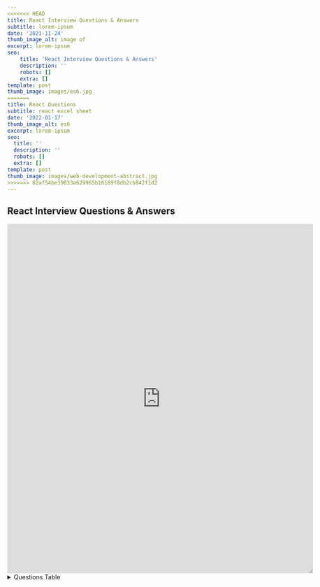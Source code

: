 ```yaml
---
<<<<<<< HEAD
title: React Interview Questions & Answers
subtitle: lorem-ipsum
date: '2021-11-24'
thumb_image_alt: image of
excerpt: lorem-ipsum
seo:
    title: 'React Interview Questions & Answers'
    description: ''
    robots: []
    extra: []
template: post
thumb_image: images/es6.jpg
=======
title: React Questions
subtitle: react excel sheet
date: '2022-01-17'
thumb_image_alt: es6
excerpt: lorem-ipsum
seo:
  title: ''
  description: ''
  robots: []
  extra: []
template: post
thumb_image: images/web-development-abstract.jpg
>>>>>>> 82af54be39033a629965b16189f8db2cb842f1d2
---
```


## React Interview Questions & Answers

<iframe style="resize:both; overflow:scroll;"  sandbox="allow-scripts" style="resize:both; overflow:scroll;"    width="700" height="800" frameborder="0" scrolling="no" src="https://onedrive.live.com/embed?resid=D21009FDD967A241%21738451&authkey=%21AOsv3osLtuIzGr0&em=2&AllowTyping=True&ActiveCell='Sheet1'!C5&wdDownloadButton=True&wdInConfigurator=True">
</iframe>
<br>

<details>

<summary> Questions Table  </summary>

#### Table of Contents

<table>
<thead>
<tr>
<th>No.</th>
<th>Questions</th>
<th data-type="checkbox">
</th>
<th>Answer</th>
</tr>
</thead>
<tbody>
<tr>
<td>
</td>
<td>
<strong>Core React</strong>
</td>
<td>false</td>
<td>
</td>
</tr>
<tr>
<td>1</td>
<td>What is React?</td>
<td>false</td>
<td>
</td>
</tr>
<tr>
<td>2</td>
<td>What are the major features of React?</td>
<td>false</td>
<td>
</td>
</tr>
<tr>
<td>3</td>
<td>What is JSX?</td>
<td>false</td>
<td>
</td>
</tr>
<tr>
<td>4</td>
<td>What is the difference between Element and Component?</td>
<td>false</td>
<td>
</td>
</tr>
<tr>
<td>5</td>
<td>How to create components in React?</td>
<td>false</td>
<td>
</td>
</tr>
<tr>
<td>6</td>
<td>When to use a Class Component over a Function Component?</td>
<td>false</td>
<td>
</td>
</tr>
<tr>
<td>7</td>
<td>What are Pure Components?</td>
<td>false</td>
<td>
</td>
</tr>
<tr>
<td>8</td>
<td>What is state in React?</td>
<td>false</td>
<td>
</td>
</tr>
<tr>
<td>9</td>
<td>What are props in React?</td>
<td>false</td>
<td>
</td>
</tr>
<tr>
<td>10</td>
<td>What is the difference between state and props?</td>
<td>false</td>
<td>
</td>
</tr>
<tr>
<td>11</td>
<td>Why should we not update the state directly?</td>
<td>false</td>
<td>
</td>
</tr>
<tr>
<td>12</td>
<td>What is the purpose of callback function as an argument of setState()?</td>
<td>false</td>
<td>
</td>
</tr>
<tr>
<td>13</td>
<td>What is the difference between HTML and React event handling?</td>
<td>false</td>
<td>
</td>
</tr>
<tr>
<td>14</td>
<td>How to bind methods or event handlers in JSX callbacks?</td>
<td>false</td>
<td>
</td>
</tr>
<tr>
<td>15</td>
<td>How to pass a parameter to an event handler or callback?</td>
<td>false</td>
<td>
</td>
</tr>
<tr>
<td>16</td>
<td>What are synthetic events in React?</td>
<td>false</td>
<td>
</td>
</tr>
<tr>
<td>17</td>
<td>What are inline conditional expressions?</td>
<td>false</td>
<td>
</td>
</tr>
<tr>
<td>18</td>
<td>What is "key" prop and what is the benefit of using it in arrays of elements?</td>
<td>false</td>
<td>
</td>
</tr>
<tr>
<td>19</td>
<td>What is the use of refs?</td>
<td>false</td>
<td>
</td>
</tr>
<tr>
<td>20</td>
<td>How to create refs?</td>
<td>false</td>
<td>
</td>
</tr>
<tr>
<td>21</td>
<td>What are forward refs?</td>
<td>false</td>
<td>
</td>
</tr>
<tr>
<td>22</td>
<td>Which is preferred option with in callback refs and findDOMNode()?</td>
<td>false</td>
<td>
</td>
</tr>
<tr>
<td>23</td>
<td>Why are String Refs legacy?</td>
<td>false</td>
<td>
</td>
</tr>
<tr>
<td>24</td>
<td>What is Virtual DOM?</td>
<td>false</td>
<td>
</td>
</tr>
<tr>
<td>25</td>
<td>How Virtual DOM works?</td>
<td>false</td>
<td>
</td>
</tr>
<tr>
<td>26</td>
<td>What is the difference between Shadow DOM and Virtual DOM?</td>
<td>false</td>
<td>
</td>
</tr>
<tr>
<td>27</td>
<td>What is React Fiber?</td>
<td>false</td>
<td>
</td>
</tr>
<tr>
<td>28</td>
<td>What is the main goal of React Fiber?</td>
<td>false</td>
<td>
</td>
</tr>
<tr>
<td>29</td>
<td>What are controlled components?</td>
<td>false</td>
<td>
</td>
</tr>
<tr>
<td>30</td>
<td>What are uncontrolled components?</td>
<td>false</td>
<td>
</td>
</tr>
<tr>
<td>31</td>
<td>What is the difference between createElement and cloneElement?</td>
<td>false</td>
<td>
</td>
</tr>
<tr>
<td>32</td>
<td>What is Lifting State Up in React?</td>
<td>false</td>
<td>
</td>
</tr>
<tr>
<td>33</td>
<td>What are the different phases of component lifecycle?</td>
<td>false</td>
<td>
</td>
</tr>
<tr>
<td>34</td>
<td>What are the lifecycle methods of React?</td>
<td>false</td>
<td>
</td>
</tr>
<tr>
<td>35</td>
<td>What are Higher-Order components?</td>
<td>false</td>
<td>
</td>
</tr>
<tr>
<td>36</td>
<td>How to create props proxy for HOC component?</td>
<td>false</td>
<td>
</td>
</tr>
<tr>
<td>37</td>
<td>What is context?</td>
<td>false</td>
<td>
</td>
</tr>
<tr>
<td>38</td>
<td>What is children prop?</td>
<td>false</td>
<td>
</td>
</tr>
<tr>
<td>39</td>
<td>How to write comments in React?</td>
<td>false</td>
<td>
</td>
</tr>
<tr>
<td>40</td>
<td>What is the purpose of using super constructor with props argument?</td>
<td>false</td>
<td>
</td>
</tr>
<tr>
<td>41</td>
<td>What is reconciliation?</td>
<td>false</td>
<td>
</td>
</tr>
<tr>
<td>42</td>
<td>How to set state with a dynamic key name?</td>
<td>false</td>
<td>
</td>
</tr>
<tr>
<td>43</td>
<td>What would be the common mistake of function being called every time the component renders?</td>
<td>false</td>
<td>
</td>
</tr>
<tr>
<td>44</td>
<td>Is lazy function supports named exports?</td>
<td>false</td>
<td>
</td>
</tr>
<tr>
<td>45</td>
<td>Why React uses className over class attribute?</td>
<td>false</td>
<td>
</td>
</tr>
<tr>
<td>46</td>
<td>What are fragments?</td>
<td>false</td>
<td>
</td>
</tr>
<tr>
<td>47</td>
<td>Why fragments are better than container divs?</td>
<td>false</td>
<td>
</td>
</tr>
<tr>
<td>48</td>
<td>What are portals in React?</td>
<td>false</td>
<td>
</td>
</tr>
<tr>
<td>49</td>
<td>What are stateless components?</td>
<td>false</td>
<td>
</td>
</tr>
<tr>
<td>50</td>
<td>What are stateful components?</td>
<td>false</td>
<td>
</td>
</tr>
<tr>
<td>51</td>
<td>How to apply validation on props in React?</td>
<td>false</td>
<td>
</td>
</tr>
<tr>
<td>52</td>
<td>What are the advantages of React?</td>
<td>false</td>
<td>
</td>
</tr>
<tr>
<td>53</td>
<td>What are the limitations of React?</td>
<td>false</td>
<td>
</td>
</tr>
<tr>
<td>54</td>
<td>What are error boundaries in React v16</td>
<td>false</td>
<td>
</td>
</tr>
<tr>
<td>55</td>
<td>How error boundaries handled in React v15?</td>
<td>false</td>
<td>
</td>
</tr>
<tr>
<td>56</td>
<td>What are the recommended ways for static type checking?</td>
<td>false</td>
<td>
</td>
</tr>
<tr>
<td>57</td>
<td>What is the use of react-dom package?</td>
<td>false</td>
<td>
</td>
</tr>
<tr>
<td>58</td>
<td>What is the purpose of render method of react-dom?</td>
<td>false</td>
<td>
</td>
</tr>
<tr>
<td>59</td>
<td>What is ReactDOMServer?</td>
<td>false</td>
<td>
</td>
</tr>
<tr>
<td>60</td>
<td>How to use InnerHtml in React?</td>
<td>false</td>
<td>
</td>
</tr>
<tr>
<td>61</td>
<td>How to use styles in React?</td>
<td>false</td>
<td>
</td>
</tr>
<tr>
<td>62</td>
<td>How events are different in React?</td>
<td>false</td>
<td>
</td>
</tr>
<tr>
<td>63</td>
<td>What will happen if you use setState in constructor?</td>
<td>false</td>
<td>
</td>
</tr>
<tr>
<td>64</td>
<td>What is the impact of indexes as keys?</td>
<td>false</td>
<td>
</td>
</tr>
<tr>
<td>65</td>
<td>Is it good to use setState() in componentWillMount() method?</td>
<td>false</td>
<td>
</td>
</tr>
<tr>
<td>66</td>
<td>What will happen if you use props in initial state?</td>
<td>false</td>
<td>
</td>
</tr>
<tr>
<td>67</td>
<td>How do you conditionally render components?</td>
<td>false</td>
<td>
</td>
</tr>
<tr>
<td>68</td>
<td>Why we need to be careful when spreading props on DOM elements??</td>
<td>false</td>
<td>
</td>
</tr>
<tr>
<td>69</td>
<td>How you use decorators in React?</td>
<td>false</td>
<td>
</td>
</tr>
<tr>
<td>70</td>
<td>How do you memoize a component?</td>
<td>false</td>
<td>
</td>
</tr>
<tr>
<td>71</td>
<td>How you implement Server-Side Rendering or SSR?</td>
<td>false</td>
<td>
</td>
</tr>
<tr>
<td>72</td>
<td>How to enable production mode in React?</td>
<td>false</td>
<td>
</td>
</tr>
<tr>
<td>73</td>
<td>What is CRA and its benefits?</td>
<td>false</td>
<td>
</td>
</tr>
<tr>
<td>74</td>
<td>What is the lifecycle methods order in mounting?</td>
<td>false</td>
<td>
</td>
</tr>
<tr>
<td>75</td>
<td>What are the lifecycle methods going to be deprecated in React v16?</td>
<td>false</td>
<td>
</td>
</tr>
<tr>
<td>76</td>
<td>What is the purpose of getDerivedStateFromProps() lifecycle method?</td>
<td>false</td>
<td>
</td>
</tr>
<tr>
<td>77</td>
<td>What is the purpose of getSnapshotBeforeUpdate() lifecycle method?</td>
<td>false</td>
<td>
</td>
</tr>
<tr>
<td>78</td>
<td>Do Hooks replace render props and higher order components?</td>
<td>false</td>
<td>
</td>
</tr>
<tr>
<td>79</td>
<td>What is the recommended way for naming components?</td>
<td>false</td>
<td>
</td>
</tr>
<tr>
<td>80</td>
<td>What is the recommended ordering of methods in component class?</td>
<td>false</td>
<td>
</td>
</tr>
<tr>
<td>81</td>
<td>What is a switching component?</td>
<td>false</td>
<td>
</td>
</tr>
<tr>
<td>82</td>
<td>Why we need to pass a function to setState()?</td>
<td>false</td>
<td>
</td>
</tr>
<tr>
<td>83</td>
<td>What is strict mode in React?</td>
<td>false</td>
<td>
</td>
</tr>
<tr>
<td>84</td>
<td>What are React Mixins?</td>
<td>false</td>
<td>
</td>
</tr>
<tr>
<td>85</td>
<td>Why is isMounted() an anti-pattern and what is the proper solution?</td>
<td>false</td>
<td>
</td>
</tr>
<tr>
<td>86</td>
<td>What are the Pointer Events supported in React?</td>
<td>false</td>
<td>
</td>
</tr>
<tr>
<td>87</td>
<td>Why should component names start with capital letter?</td>
<td>false</td>
<td>
</td>
</tr>
<tr>
<td>88</td>
<td>Are custom DOM attributes supported in React v16?</td>
<td>false</td>
<td>
</td>
</tr>
<tr>
<td>89</td>
<td>What is the difference between constructor and getInitialState?</td>
<td>false</td>
<td>
</td>
</tr>
<tr>
<td>90</td>
<td>Can you force a component to re-render without calling setState?</td>
<td>false</td>
<td>
</td>
</tr>
<tr>
<td>91</td>
<td>What is the difference between super() and super(props) in React using ES6 classes?</td>
<td>false</td>
<td>
</td>
</tr>
<tr>
<td>92</td>
<td>How to loop inside JSX?</td>
<td>false</td>
<td>
</td>
</tr>
<tr>
<td>93</td>
<td>How do you access props in attribute quotes?</td>
<td>false</td>
<td>
</td>
</tr>
<tr>
<td>94</td>
<td>What is React PropType array with shape?</td>
<td>false</td>
<td>
</td>
</tr>
<tr>
<td>95</td>
<td>How to conditionally apply class attributes?</td>
<td>false</td>
<td>
</td>
</tr>
<tr>
<td>96</td>
<td>What is the difference between React and ReactDOM?</td>
<td>false</td>
<td>
</td>
</tr>
<tr>
<td>97</td>
<td>Why ReactDOM is separated from React?</td>
<td>false</td>
<td>
</td>
</tr>
<tr>
<td>98</td>
<td>How to use React label element?</td>
<td>false</td>
<td>
</td>
</tr>
<tr>
<td>99</td>
<td>How to combine multiple inline style objects?</td>
<td>false</td>
<td>
</td>
</tr>
<tr>
<td>100</td>
<td>How to re-render the view when the browser is resized?</td>
<td>false</td>
<td>
</td>
</tr>
<tr>
<td>101</td>
<td>What is the difference between setState and replaceState methods?</td>
<td>false</td>
<td>
</td>
</tr>
<tr>
<td>102</td>
<td>How to listen to state changes?</td>
<td>false</td>
<td>
</td>
</tr>
<tr>
<td>103</td>
<td>What is the recommended approach of removing an array element in react state?</td>
<td>false</td>
<td>
</td>
</tr>
<tr>
<td>104</td>
<td>Is it possible to use React without rendering HTML?</td>
<td>false</td>
<td>
</td>
</tr>
<tr>
<td>105</td>
<td>How to pretty print JSON with React?</td>
<td>false</td>
<td>
</td>
</tr>
<tr>
<td>106</td>
<td>Why you can't update props in React?</td>
<td>false</td>
<td>
</td>
</tr>
<tr>
<td>107</td>
<td>How to focus an input element on page load?</td>
<td>false</td>
<td>
</td>
</tr>
<tr>
<td>108</td>
<td>What are the possible ways of updating objects in state?</td>
<td>false</td>
<td>
</td>
</tr>
<tr>
<td>110</td>
<td>How can we find the version of React at runtime in the browser?</td>
<td>false</td>
<td>
</td>
</tr>
<tr>
<td>111</td>
<td>What are the approaches to include polyfills in your create-react-app?</td>
<td>false</td>
<td>
</td>
</tr>
<tr>
<td>112</td>
<td>How to use https instead of http in create-react-app?</td>
<td>false</td>
<td>
</td>
</tr>
<tr>
<td>113</td>
<td>How to avoid using relative path imports in create-react-app?</td>
<td>false</td>
<td>
</td>
</tr>
<tr>
<td>114</td>
<td>How to add Google Analytics for react-router?</td>
<td>false</td>
<td>
</td>
</tr>
<tr>
<td>115</td>
<td>How to update a component every second?</td>
<td>false</td>
<td>
</td>
</tr>
<tr>
<td>116</td>
<td>How do you apply vendor prefixes to inline styles in React?</td>
<td>false</td>
<td>
</td>
</tr>
<tr>
<td>117</td>
<td>How to import and export components using react and ES6?</td>
<td>false</td>
<td>
</td>
</tr>
<tr>
<td>118</td>
<td>What are the exceptions on React component naming?</td>
<td>false</td>
<td>
</td>
</tr>
<tr>
<td>119</td>
<td>Why is a component constructor called only once?</td>
<td>false</td>
<td>
</td>
</tr>
<tr>
<td>120</td>
<td>How to define constants in React?</td>
<td>false</td>
<td>
</td>
</tr>
<tr>
<td>121</td>
<td>How to programmatically trigger click event in React?</td>
<td>false</td>
<td>
</td>
</tr>
<tr>
<td>122</td>
<td>Is it possible to use async/await in plain React?</td>
<td>false</td>
<td>
</td>
</tr>
<tr>
<td>123</td>
<td>What are the common folder structures for React?</td>
<td>false</td>
<td>
</td>
</tr>
<tr>
<td>124</td>
<td>What are the popular packages for animation?</td>
<td>false</td>
<td>
</td>
</tr>
<tr>
<td>125</td>
<td>What is the benefit of styles modules?</td>
<td>false</td>
<td>
</td>
</tr>
<tr>
<td>126</td>
<td>What are the popular React-specific linters?</td>
<td>false</td>
<td>
</td>
</tr>
<tr>
<td>127</td>
<td>How to make AJAX call and In which component lifecycle methods should I make an AJAX call?</td>
<td>false</td>
<td>
</td>
</tr>
<tr>
<td>128</td>
<td>What are render props?</td>
<td>false</td>
<td>
</td>
</tr>
<tr>
<td>
</td>
<td>
<strong>React Router</strong>
</td>
<td>false</td>
<td>
</td>
</tr>
<tr>
<td>129</td>
<td>What is React Router?</td>
<td>false</td>
<td>
</td>
</tr>
<tr>
<td>130</td>
<td>How React Router is different from history library?</td>
<td>false</td>
<td>
</td>
</tr>
<tr>
<td>131</td>
<td>What are the &#x3C;Router> components of React Router v4?</td>
<td>false</td>
<td>
</td>
</tr>
<tr>
<td>132</td>
<td>What is the purpose of push and replace methods of history?</td>
<td>false</td>
<td>
</td>
</tr>
<tr>
<td>133</td>
<td>How do you programmatically navigate using React router v4?</td>
<td>false</td>
<td>
</td>
</tr>
<tr>
<td>134</td>
<td>How to get query parameters in React Router v4</td>
<td>false</td>
<td>
</td>
</tr>
<tr>
<td>135</td>
<td>Why you get "Router may have only one child element" warning?</td>
<td>false</td>
<td>
</td>
</tr>
<tr>
<td>136</td>
<td>How to pass params to history.push method in React Router v4?</td>
<td>false</td>
<td>
</td>
</tr>
<tr>
<td>137</td>
<td>How to implement default or NotFound page?</td>
<td>false</td>
<td>
</td>
</tr>
<tr>
<td>138</td>
<td>How to get history on React Router v4?</td>
<td>false</td>
<td>
</td>
</tr>
<tr>
<td>139</td>
<td>How to perform automatic redirect after login?</td>
<td>false</td>
<td>
</td>
</tr>
<tr>
<td>
</td>
<td>
<strong>React Internationalization</strong>
</td>
<td>false</td>
<td>
</td>
</tr>
<tr>
<td>140</td>
<td>What is React-Intl?</td>
<td>false</td>
<td>
</td>
</tr>
<tr>
<td>141</td>
<td>What are the main features of React Intl?</td>
<td>false</td>
<td>
</td>
</tr>
<tr>
<td>142</td>
<td>What are the two ways of formatting in React Intl?</td>
<td>false</td>
<td>
</td>
</tr>
<tr>
<td>143</td>
<td>How to use FormattedMessage as placeholder using React Intl?</td>
<td>false</td>
<td>
</td>
</tr>
<tr>
<td>144</td>
<td>How to access current locale with React Intl</td>
<td>false</td>
<td>
</td>
</tr>
<tr>
<td>145</td>
<td>How to format date using React Intl?</td>
<td>false</td>
<td>
</td>
</tr>
<tr>
<td>
</td>
<td>
<strong>React Testing</strong>
</td>
<td>false</td>
<td>
</td>
</tr>
<tr>
<td>146</td>
<td>What is Shallow Renderer in React testing?</td>
<td>false</td>
<td>
</td>
</tr>
<tr>
<td>147</td>
<td>What is TestRenderer package in React?</td>
<td>false</td>
<td>
</td>
</tr>
<tr>
<td>148</td>
<td>What is the purpose of ReactTestUtils package?</td>
<td>false</td>
<td>
</td>
</tr>
<tr>
<td>149</td>
<td>What is Jest?</td>
<td>false</td>
<td>
</td>
</tr>
<tr>
<td>150</td>
<td>What are the advantages of Jest over Jasmine?</td>
<td>false</td>
<td>
</td>
</tr>
<tr>
<td>151</td>
<td>Give a simple example of Jest test case</td>
<td>false</td>
<td>
</td>
</tr>
<tr>
<td>
</td>
<td>
<strong>React Redux</strong>
</td>
<td>false</td>
<td>
</td>
</tr>
<tr>
<td>152</td>
<td>What is Flux?</td>
<td>false</td>
<td>
</td>
</tr>
<tr>
<td>153</td>
<td>What is Redux?</td>
<td>false</td>
<td>
</td>
</tr>
<tr>
<td>154</td>
<td>What are the core principles of Redux?</td>
<td>false</td>
<td>
</td>
</tr>
<tr>
<td>155</td>
<td>What are the downsides of Redux compared to Flux?</td>
<td>false</td>
<td>
</td>
</tr>
<tr>
<td>156</td>
<td>What is the difference between mapStateToProps() and mapDispatchToProps()?</td>
<td>false</td>
<td>
</td>
</tr>
<tr>
<td>157</td>
<td>Can I dispatch an action in reducer?</td>
<td>false</td>
<td>
</td>
</tr>
<tr>
<td>158</td>
<td>How to access Redux store outside a component?</td>
<td>false</td>
<td>
</td>
</tr>
<tr>
<td>159</td>
<td>What are the drawbacks of MVW pattern</td>
<td>false</td>
<td>
</td>
</tr>
<tr>
<td>160</td>
<td>Are there any similarities between Redux and RxJS?</td>
<td>false</td>
<td>
</td>
</tr>
<tr>
<td>161</td>
<td>How to dispatch an action on load?</td>
<td>false</td>
<td>
</td>
</tr>
<tr>
<td>162</td>
<td>How to use connect from React Redux?</td>
<td>false</td>
<td>
</td>
</tr>
<tr>
<td>163</td>
<td>How to reset state in Redux?</td>
<td>false</td>
<td>
</td>
</tr>
<tr>
<td>164</td>
<td>Whats the purpose of at symbol in the redux connect decorator?</td>
<td>false</td>
<td>
</td>
</tr>
<tr>
<td>165</td>
<td>What is the difference between React context and React Redux?</td>
<td>false</td>
<td>
</td>
</tr>
<tr>
<td>166</td>
<td>Why are Redux state functions called reducers?</td>
<td>false</td>
<td>
</td>
</tr>
<tr>
<td>167</td>
<td>How to make AJAX request in Redux?</td>
<td>false</td>
<td>
</td>
</tr>
<tr>
<td>168</td>
<td>Should I keep all component's state in Redux store?</td>
<td>false</td>
<td>
</td>
</tr>
<tr>
<td>169</td>
<td>What is the proper way to access Redux store?</td>
<td>false</td>
<td>
</td>
</tr>
<tr>
<td>170</td>
<td>What is the difference between component and container in React Redux?</td>
<td>false</td>
<td>
</td>
</tr>
<tr>
<td>171</td>
<td>What is the purpose of the constants in Redux?</td>
<td>false</td>
<td>
</td>
</tr>
<tr>
<td>172</td>
<td>What are the different ways to write mapDispatchToProps()?</td>
<td>false</td>
<td>
</td>
</tr>
<tr>
<td>173</td>
<td>What is the use of the ownProps parameter in mapStateToProps() and mapDispatchToProps()?</td>
<td>false</td>
<td>
</td>
</tr>
<tr>
<td>174</td>
<td>How to structure Redux top level directories?</td>
<td>false</td>
<td>
</td>
</tr>
<tr>
<td>175</td>
<td>What is redux-saga?</td>
<td>false</td>
<td>
</td>
</tr>
<tr>
<td>176</td>
<td>What is the mental model of redux-saga?</td>
<td>false</td>
<td>
</td>
</tr>
<tr>
<td>177</td>
<td>What are the differences between call and put in redux-saga</td>
<td>false</td>
<td>
</td>
</tr>
<tr>
<td>178</td>
<td>What is Redux Thunk?</td>
<td>false</td>
<td>
</td>
</tr>
<tr>
<td>179</td>
<td>What are the differences between redux-saga and redux-thunk</td>
<td>false</td>
<td>
</td>
</tr>
<tr>
<td>180</td>
<td>What is Redux DevTools?</td>
<td>false</td>
<td>
</td>
</tr>
<tr>
<td>181</td>
<td>What are the features of Redux DevTools?</td>
<td>false</td>
<td>
</td>
</tr>
<tr>
<td>182</td>
<td>What are Redux selectors and Why to use them?</td>
<td>false</td>
<td>
</td>
</tr>
<tr>
<td>183</td>
<td>What is Redux Form?</td>
<td>false</td>
<td>
</td>
</tr>
<tr>
<td>184</td>
<td>What are the main features of Redux Form?</td>
<td>false</td>
<td>
</td>
</tr>
<tr>
<td>185</td>
<td>How to add multiple middlewares to Redux?</td>
<td>false</td>
<td>
</td>
</tr>
<tr>
<td>186</td>
<td>How to set initial state in Redux?</td>
<td>false</td>
<td>
</td>
</tr>
<tr>
<td>187</td>
<td>How Relay is different from Redux?</td>
<td>false</td>
<td>
</td>
</tr>
<tr>
<td>188</td>
<td>What is an action in Redux?</td>
<td>false</td>
<td>
</td>
</tr>
<tr>
<td>
</td>
<td>
<strong>React Native</strong>
</td>
<td>false</td>
<td>
</td>
</tr>
<tr>
<td>188</td>
<td>What is the difference between React Native and React?</td>
<td>false</td>
<td>
</td>
</tr>
<tr>
<td>189</td>
<td>How to test React Native apps?</td>
<td>false</td>
<td>
</td>
</tr>
<tr>
<td>190</td>
<td>How to do logging in React Native?</td>
<td>false</td>
<td>
</td>
</tr>
<tr>
<td>191</td>
<td>How to debug your React Native?</td>
<td>false</td>
<td>
</td>
</tr>
<tr>
<td>
</td>
<td>
<strong>React supported libraries and Integration</strong>
</td>
<td>false</td>
<td>
</td>
</tr>
<tr>
<td>192</td>
<td>What is reselect and how it works?</td>
<td>false</td>
<td>
</td>
</tr>
<tr>
<td>193</td>
<td>What is Flow?</td>
<td>false</td>
<td>
</td>
</tr>
<tr>
<td>194</td>
<td>What is the difference between Flow and PropTypes?</td>
<td>false</td>
<td>
</td>
</tr>
<tr>
<td>195</td>
<td>How to use font-awesome icons in React?</td>
<td>false</td>
<td>
</td>
</tr>
<tr>
<td>196</td>
<td>What is React Dev Tools?</td>
<td>false</td>
<td>
</td>
</tr>
<tr>
<td>197</td>
<td>Why is DevTools not loading in Chrome for local files?</td>
<td>false</td>
<td>
</td>
</tr>
<tr>
<td>198</td>
<td>How to use Polymer in React?</td>
<td>false</td>
<td>
</td>
</tr>
<tr>
<td>199</td>
<td>What are the advantages of React over Vue.js?</td>
<td>false</td>
<td>
</td>
</tr>
<tr>
<td>200</td>
<td>What is the difference between React and Angular?</td>
<td>false</td>
<td>
</td>
</tr>
<tr>
<td>201</td>
<td>Why React tab is not showing up in DevTools?</td>
<td>false</td>
<td>
</td>
</tr>
<tr>
<td>202</td>
<td>What are styled components?</td>
<td>false</td>
<td>
</td>
</tr>
<tr>
<td>203</td>
<td>Give an example of Styled Components?</td>
<td>false</td>
<td>
</td>
</tr>
<tr>
<td>204</td>
<td>What is Relay?</td>
<td>false</td>
<td>
</td>
</tr>
<tr>
<td>205</td>
<td>How to use TypeScript in create-react-app application?</td>
<td>false</td>
<td>
</td>
</tr>
<tr>
<td>
</td>
<td>
<strong>Miscellaneous</strong>
</td>
<td>false</td>
<td>
</td>
</tr>
<tr>
<td>206</td>
<td>What are the main features of reselect library?</td>
<td>false</td>
<td>
</td>
</tr>
<tr>
<td>207</td>
<td>Give an example of reselect usage?</td>
<td>false</td>
<td>
</td>
</tr>
<tr>
<td>209</td>
<td>Does the statics object work with ES6 classes in React?</td>
<td>false</td>
<td>
</td>
</tr>
<tr>
<td>210</td>
<td>Can Redux only be used with React?</td>
<td>false</td>
<td>
</td>
</tr>
<tr>
<td>211</td>
<td>Do you need to have a particular build tool to use Redux?</td>
<td>false</td>
<td>
</td>
</tr>
<tr>
<td>212</td>
<td>How Redux Form initialValues get updated from state?</td>
<td>false</td>
<td>
</td>
</tr>
<tr>
<td>213</td>
<td>How React PropTypes allow different type for one prop?</td>
<td>false</td>
<td>
</td>
</tr>
<tr>
<td>214</td>
<td>Can I import an SVG file as react component?</td>
<td>false</td>
<td>
</td>
</tr>
<tr>
<td>215</td>
<td>Why are inline ref callbacks or functions not recommended?</td>
<td>false</td>
<td>
</td>
</tr>
<tr>
<td>216</td>
<td>What is render hijacking in React?</td>
<td>false</td>
<td>
</td>
</tr>
<tr>
<td>217</td>
<td>What are HOC factory implementations?</td>
<td>false</td>
<td>
</td>
</tr>
<tr>
<td>218</td>
<td>How to pass numbers to React component?</td>
<td>false</td>
<td>
</td>
</tr>
<tr>
<td>219</td>
<td>Do I need to keep all my state into Redux? Should I ever use react internal state?</td>
<td>false</td>
<td>
</td>
</tr>
<tr>
<td>220</td>
<td>What is the purpose of registerServiceWorker in React?</td>
<td>false</td>
<td>
</td>
</tr>
<tr>
<td>221</td>
<td>What is React memo function?</td>
<td>false</td>
<td>
</td>
</tr>
<tr>
<td>222</td>
<td>What is React lazy function?</td>
<td>false</td>
<td>
</td>
</tr>
<tr>
<td>223</td>
<td>How to prevent unnecessary updates using setState?</td>
<td>false</td>
<td>
</td>
</tr>
<tr>
<td>224</td>
<td>How do you render Array, Strings and Numbers in React 16 Version?</td>
<td>false</td>
<td>
</td>
</tr>
<tr>
<td>225</td>
<td>How to use class field declarations syntax in React classes?</td>
<td>false</td>
<td>
</td>
</tr>
<tr>
<td>226</td>
<td>What are hooks?</td>
<td>false</td>
<td>
</td>
</tr>
<tr>
<td>227</td>
<td>What are the rules needs to follow for hooks?</td>
<td>false</td>
<td>
</td>
</tr>
<tr>
<td>228</td>
<td>How to ensure hooks followed the rules in your project?</td>
<td>false</td>
<td>
</td>
</tr>
<tr>
<td>229</td>
<td>What are the differences between Flux and Redux?</td>
<td>false</td>
<td>
</td>
</tr>
<tr>
<td>230</td>
<td>What are the benefits of React Router V4?</td>
<td>false</td>
<td>
</td>
</tr>
<tr>
<td>231</td>
<td>Can you describe about componentDidCatch lifecycle method signature?</td>
<td>false</td>
<td>
</td>
</tr>
<tr>
<td>232</td>
<td>In which scenarios error boundaries do not catch errors?</td>
<td>false</td>
<td>
</td>
</tr>
<tr>
<td>233</td>
<td>Why do you not need error boundaries for event handlers?</td>
<td>false</td>
<td>
</td>
</tr>
<tr>
<td>234</td>
<td>What is the difference between try catch block and error boundaries?</td>
<td>false</td>
<td>
</td>
</tr>
<tr>
<td>235</td>
<td>What is the behavior of uncaught errors in react 16?</td>
<td>false</td>
<td>
</td>
</tr>
<tr>
<td>236</td>
<td>What is the proper placement for error boundaries?</td>
<td>false</td>
<td>
</td>
</tr>
<tr>
<td>237</td>
<td>What is the benefit of component stack trace from error boundary?</td>
<td>false</td>
<td>
</td>
</tr>
<tr>
<td>238</td>
<td>What is the required method to be defined for a class component?</td>
<td>false</td>
<td>
</td>
</tr>
<tr>
<td>239</td>
<td>What are the possible return types of render method?</td>
<td>false</td>
<td>
</td>
</tr>
<tr>
<td>240</td>
<td>What is the main purpose of constructor?</td>
<td>false</td>
<td>
</td>
</tr>
<tr>
<td>241</td>
<td>Is it mandatory to define constructor for React component?</td>
<td>false</td>
<td>
</td>
</tr>
<tr>
<td>242</td>
<td>What are default props?</td>
<td>false</td>
<td>
</td>
</tr>
<tr>
<td>243</td>
<td>Why should not call setState in componentWillUnmount?</td>
<td>false</td>
<td>
</td>
</tr>
<tr>
<td>244</td>
<td>What is the purpose of getDerivedStateFromError?</td>
<td>false</td>
<td>
</td>
</tr>
<tr>
<td>245</td>
<td>What is the methods order when component re-rendered?</td>
<td>false</td>
<td>
</td>
</tr>
<tr>
<td>246</td>
<td>What are the methods invoked during error handling?</td>
<td>false</td>
<td>
</td>
</tr>
<tr>
<td>247</td>
<td>What is the purpose of displayName class property?</td>
<td>false</td>
<td>
</td>
</tr>
<tr>
<td>248</td>
<td>What is the browser support for react applications?</td>
<td>false</td>
<td>
</td>
</tr>
<tr>
<td>249</td>
<td>What is the purpose of unmountComponentAtNode method?</td>
<td>false</td>
<td>
</td>
</tr>
<tr>
<td>250</td>
<td>What is code-splitting?</td>
<td>false</td>
<td>
</td>
</tr>
<tr>
<td>251</td>
<td>What is the benefit of strict mode?</td>
<td>false</td>
<td>
</td>
</tr>
<tr>
<td>252</td>
<td>What are Keyed Fragments?</td>
<td>false</td>
<td>
</td>
</tr>
<tr>
<td>253</td>
<td>Does React support all HTML attributes?</td>
<td>false</td>
<td>
</td>
</tr>
<tr>
<td>254</td>
<td>What are the limitations with HOCs?</td>
<td>false</td>
<td>
</td>
</tr>
<tr>
<td>255</td>
<td>How to debug forwardRefs in DevTools?</td>
<td>false</td>
<td>
</td>
</tr>
<tr>
<td>256</td>
<td>When component props defaults to true?</td>
<td>false</td>
<td>
</td>
</tr>
<tr>
<td>257</td>
<td>What is NextJS and major features of it?</td>
<td>false</td>
<td>
</td>
</tr>
<tr>
<td>258</td>
<td>How do you pass an event handler to a component?</td>
<td>false</td>
<td>
</td>
</tr>
<tr>
<td>259</td>
<td>Is it good to use arrow functions in render methods?</td>
<td>false</td>
<td>
</td>
</tr>
<tr>
<td>260</td>
<td>How to prevent a function from being called multiple times?</td>
<td>false</td>
<td>
</td>
</tr>
<tr>
<td>261</td>
<td>How JSX prevents Injection Attacks?</td>
<td>false</td>
<td>
</td>
</tr>
<tr>
<td>262</td>
<td>How do you update rendered elements?</td>
<td>false</td>
<td>
</td>
</tr>
<tr>
<td>263</td>
<td>How do you say that props are read only?</td>
<td>false</td>
<td>
</td>
</tr>
<tr>
<td>264</td>
<td>How do you say that state updates are merged?</td>
<td>false</td>
<td>
</td>
</tr>
<tr>
<td>265</td>
<td>How do you pass arguments to an event handler?</td>
<td>false</td>
<td>
</td>
</tr>
<tr>
<td>266</td>
<td>How to prevent component from rendering?</td>
<td>false</td>
<td>
</td>
</tr>
<tr>
<td>267</td>
<td>What are the conditions to safely use the index as a key?</td>
<td>false</td>
<td>
</td>
</tr>
<tr>
<td>268</td>
<td>Is it keys should be globally unique?</td>
<td>false</td>
<td>
</td>
</tr>
<tr>
<td>269</td>
<td>What is the popular choice for form handling?</td>
<td>false</td>
<td>
</td>
</tr>
<tr>
<td>270</td>
<td>What are the advantages of formik over redux form library?</td>
<td>false</td>
<td>
</td>
</tr>
<tr>
<td>271</td>
<td>Why do you not required to use inheritance?</td>
<td>false</td>
<td>
</td>
</tr>
<tr>
<td>272</td>
<td>Can I use web components in react application?</td>
<td>false</td>
<td>
</td>
</tr>
<tr>
<td>273</td>
<td>What is dynamic import?</td>
<td>false</td>
<td>
</td>
</tr>
<tr>
<td>274</td>
<td>What are loadable components?</td>
<td>false</td>
<td>
</td>
</tr>
<tr>
<td>275</td>
<td>What is suspense component?</td>
<td>false</td>
<td>
</td>
</tr>
<tr>
<td>276</td>
<td>What is route based code splitting?</td>
<td>false</td>
<td>
</td>
</tr>
<tr>
<td>277</td>
<td>Give an example on How to use context?</td>
<td>false</td>
<td>
</td>
</tr>
<tr>
<td>278</td>
<td>What is the purpose of default value in context?</td>
<td>false</td>
<td>
</td>
</tr>
<tr>
<td>279</td>
<td>How do you use contextType?</td>
<td>false</td>
<td>
</td>
</tr>
<tr>
<td>280</td>
<td>What is a consumer?</td>
<td>false</td>
<td>
</td>
</tr>
<tr>
<td>281</td>
<td>How do you solve performance corner cases while using context?</td>
<td>false</td>
<td>
</td>
</tr>
<tr>
<td>282</td>
<td>What is the purpose of forward ref in HOCs?</td>
<td>false</td>
<td>
</td>
</tr>
<tr>
<td>283</td>
<td>Is it ref argument available for all functions or class components?</td>
<td>false</td>
<td>
</td>
</tr>
<tr>
<td>284</td>
<td>Why do you need additional care for component libraries while using forward refs?</td>
<td>false</td>
<td>
</td>
</tr>
<tr>
<td>285</td>
<td>How to create react class components without ES6?</td>
<td>false</td>
<td>
</td>
</tr>
<tr>
<td>286</td>
<td>Is it possible to use react without JSX?</td>
<td>false</td>
<td>
</td>
</tr>
<tr>
<td>287</td>
<td>What is diffing algorithm?</td>
<td>false</td>
<td>
</td>
</tr>
<tr>
<td>288</td>
<td>What are the rules covered by diffing algorithm?</td>
<td>false</td>
<td>
</td>
</tr>
<tr>
<td>289</td>
<td>When do you need to use refs?</td>
<td>false</td>
<td>
</td>
</tr>
<tr>
<td>290</td>
<td>Is it prop must be named as render for render props?</td>
<td>false</td>
<td>
</td>
</tr>
<tr>
<td>291</td>
<td>What are the problems of using render props with pure components?</td>
<td>false</td>
<td>
</td>
</tr>
<tr>
<td>292</td>
<td>How do you create HOC using render props?</td>
<td>false</td>
<td>
</td>
</tr>
<tr>
<td>293</td>
<td>What is windowing technique?</td>
<td>false</td>
<td>
</td>
</tr>
<tr>
<td>294</td>
<td>How do you print falsy values in JSX?</td>
<td>false</td>
<td>
</td>
</tr>
<tr>
<td>295</td>
<td>What is the typical use case of portals?</td>
<td>false</td>
<td>
</td>
</tr>
<tr>
<td>296</td>
<td>How do you set default value for uncontrolled component?</td>
<td>false</td>
<td>
</td>
</tr>
<tr>
<td>297</td>
<td>What is your favorite React stack?</td>
<td>false</td>
<td>
</td>
</tr>
<tr>
<td>298</td>
<td>What is the difference between Real DOM and Virtual DOM?</td>
<td>false</td>
<td>
</td>
</tr>
<tr>
<td>299</td>
<td>How to add Bootstrap to a react application?</td>
<td>false</td>
<td>
</td>
</tr>
<tr>
<td>300</td>
<td>Can you list down top websites or applications using react as front end framework?</td>
<td>false</td>
<td>
</td>
</tr>
<tr>
<td>301</td>
<td>Is it recommended to use CSS In JS technique in React?</td>
<td>false</td>
<td>
</td>
</tr>
<tr>
<td>302</td>
<td>Do I need to rewrite all my class components with hooks?</td>
<td>false</td>
<td>
</td>
</tr>
<tr>
<td>303</td>
<td>How to fetch data with React Hooks?</td>
<td>false</td>
<td>
</td>
</tr>
<tr>
<td>304</td>
<td>Is Hooks cover all use cases for classes?</td>
<td>false</td>
<td>
</td>
</tr>
<tr>
<td>305</td>
<td>What is the stable release for hooks support?</td>
<td>false</td>
<td>
</td>
</tr>
<tr>
<td>306</td>
<td>Why do we use array destructuring (square brackets notation) in useState?</td>
<td>false</td>
<td>
</td>
</tr>
<tr>
<td>307</td>
<td>What are the sources used for introducing hooks?</td>
<td>false</td>
<td>
</td>
</tr>
<tr>
<td>308</td>
<td>How do you access imperative API of web components?</td>
<td>false</td>
<td>
</td>
</tr>
<tr>
<td>309</td>
<td>What is formik?</td>
<td>false</td>
<td>
</td>
</tr>
<tr>
<td>310</td>
<td>What are typical middleware choices for handling asynchronous calls in Redux?</td>
<td>false</td>
<td>
</td>
</tr>
<tr>
<td>311</td>
<td>Do browsers understand JSX code?</td>
<td>false</td>
<td>
</td>
</tr>
<tr>
<td>312</td>
<td>Describe about data flow in react?</td>
<td>false</td>
<td>
</td>
</tr>
<tr>
<td>313</td>
<td>What is react scripts?</td>
<td>false</td>
<td>
</td>
</tr>
<tr>
<td>314</td>
<td>What are the features of create react app?</td>
<td>false</td>
<td>
</td>
</tr>
<tr>
<td>315</td>
<td>What is the purpose of renderToNodeStream method?</td>
<td>false</td>
<td>
</td>
</tr>
<tr>
<td>316</td>
<td>What is MobX?</td>
<td>false</td>
<td>
</td>
</tr>
<tr>
<td>317</td>
<td>What are the differences between Redux and MobX?</td>
<td>false</td>
<td>
</td>
</tr>
<tr>
<td>318</td>
<td>Should I learn ES6 before learning ReactJS?</td>
<td>false</td>
<td>
</td>
</tr>
<tr>
<td>319</td>
<td>What is Concurrent Rendering?</td>
<td>false</td>
<td>
</td>
</tr>
<tr>
<td>320</td>
<td>What is the difference between async mode and concurrent mode?</td>
<td>false</td>
<td>
</td>
</tr>
<tr>
<td>321</td>
<td>Can I use javascript urls in react16.9?</td>
<td>false</td>
<td>
</td>
</tr>
<tr>
<td>322</td>
<td>What is the purpose of eslint plugin for hooks?</td>
<td>false</td>
<td>
</td>
</tr>
<tr>
<td>323</td>
<td>What is the difference between Imperative and Declarative in React?</td>
<td>false</td>
<td>
</td>
</tr>
<tr>
<td>324</td>
<td>What are the benefits of using typescript with reactjs?</td>
<td>false</td>
<td>
</td>
</tr>
<tr>
<td>325</td>
<td>How do you make sure that user remains authenticated on page refresh while using Context API State Management?</td>
<td>false</td>
<td>
</td>
</tr>
<tr>
<td>326</td>
<td>What are the benefits of new JSX transform?</td>
<td>false</td>
<td>
</td>
</tr>
<tr>
<td>327</td>
<td>How does new JSX transform different from old transform?</td>
<td>false</td>
<td>
</td>
</tr>
<tr>
<td>328</td>
<td>How do you get redux scaffolding using create-react-app?</td>
<td>false</td>
<td>
</td>
</tr>
<tr>
<td>329</td>
<td>What are React Server components?</td>
<td>false</td>
<td>
</td>
</tr>
</tbody>
</table>

</details>

